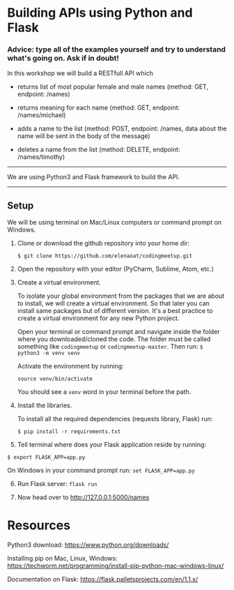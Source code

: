 # Building APIs using Python and Flask

### Advice: type all of the examples yourself and try to understand what's going on. Ask if in doubt!


In this workshop we will build a RESTfull API which
 - returns list of most popular female and male names (method: GET, endpoint: /names)

 - returns meaning for each name  (method: GET, endpoint: /names/michael)

 - adds a name to the list (method: POST, endpoint: /names, data about the name will be sent in the body of the message)

 - deletes a name from the list (method: DELETE, endpoint: /names/timothy)

----------------
We are using Python3 and Flask framework to build the API.

------------------------
## Setup
We will be using terminal on Mac/Linux computers or command prompt on Windows.
1. Clone or download the github repository into your home dir:

    ``$ git clone https://github.com/elenaoat/codingmeetup.git``
2. Open the repository with your editor (PyCharm, Sublime, Atom, etc.)

3. Create a virtual environment.

    To isolate your global environment from the packages that we are about to install, we will create a virtual environment.
    So that later you can install same packages but of different version. It's a best practice to create a virtual
    environment for any new Python project.

    Open your terminal or command prompt and navigate inside the folder where you downloaded/cloned the code.
    The folder must be called something like `codingmeetup` or `codingmeetup-master`.
    Then run:
    ``$ python3 -m venv venv``

    Activate the environment by running:

    ``source venv/bin/activate``

    You should see a `venv` word in your terminal before the path.
4. Install the libraries.

     To install all the required dependencies (requests library, Flask) run:

    ``$ pip install -r requirements.txt``

5. Tell terminal where does your Flask application reside by running:

`$ export FLASK_APP=app.py`

   On Windows in your command prompt run:
``set FLASK_APP=app.py``

6. Run Flask server:
    ``flask run``

7. Now head over to http://127.0.0.1:5000/names



# Resources

Python3 download:
https://www.python.org/downloads/

Installing pip on Mac, Linux, Windows:
https://techworm.net/programming/install-pip-python-mac-windows-linux/

Documentation on Flask:
https://flask.palletsprojects.com/en/1.1.x/
